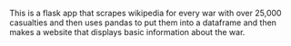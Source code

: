 This is a flask app that scrapes wikipedia for every war with over 25,000 casualties and then uses pandas to put them into a dataframe and then makes a website that displays basic information about the war.
